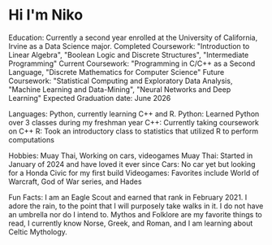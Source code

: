 # Hi I'm Niko

Education: Currently a second year enrolled at the University of California, Irvine as a Data Science major.
  Completed Coursework: "Introduction to Linear Algebra", "Boolean Logic and Discrete Structures", "Intermediate Programming"
  Current Coursework: "Programming in C/C++ as a Second Language, "Discrete Mathematics for Computer Science"
  Future Coursework: "Statistical Computing and Exploratory Data Analysis, "Machine Learning and Data-Mining", "Neural Networks and Deep Learning"
  Expected Graduation date: June 2026

Languages: Python, currently learning C++ and R.
  Python: Learned Python over 3 classes during my freshman year
  C++: Currently taking coursework on C++
  R: Took an introductory class to statistics that utilized R to perform computations

Hobbies: Muay Thai, Working on cars, videogames
  Muay Thai: Started in January of 2024 and have loved it ever since
  Cars: No car yet but looking for a Honda Civic for my first build
  Videogames: Favorites include World of Warcraft, God of War series, and Hades

Fun Facts:
  I am an Eagle Scout and earned that rank in February 2021.
  I adore the rain, to the point that I will purposely take walks in it. I do not have an umbrella nor do I intend to.
  Mythos and Folklore are my favorite things to read, I currently know Norse, Greek, and Roman, and I am learning about Celtic Mythology.
